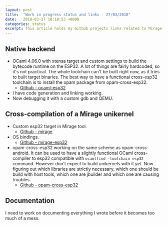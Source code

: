 ```yaml
---
layout: post
title:  "Work in progress status and links - 27/03/2018"
date:   2018-03-27 10:18:53 +0000
categories: status
excerpt: This article holds my Github projects links related to Mirage-OCaml-ESP32 and will be updated with my progress. It also serve as my notepad and thought long-term storage so you might expect random stuff there too!
---
```


## Native backend

* OCaml 4.06.0 with xtensa target and custom settings to build the bytecode runtime on the ESP32. A lot of things are fairly hardcoded, so it's not practical. The whole toolchain can't be built right now, as it tries to built target binaries. The best way to have a functional cross-esp32 toolchain is to install the opam package from opam-cross-esp32. 
  - [Github - ocaml-esp32](https://github.com/TheLortex/ocaml-esp32)
* I have code generation and linking working.
* Now debugging it with a custom gdb and QEMU. 

## Cross-compilation of a Mirage unikernel

* Custom esp32 target in Mirage tool. 
  - [Github - mirage](https://github.com/TheLortex/mirage)
* OS bindings. 
  - [Github - mirage-esp32](https://github.com/TheLortex/mirage-esp32)
* opam-cross-esp32 working on the same scheme as opam-cross-android. It can be used to have a slightly functional OCaml cross-compiler to esp32 compatible with `ocamlfind -toolchain esp32` command. However don't expect to build unikernels with it *yet*. Now figuring out which libraries are strictly necessary, which one should be build with host tools, which one are jbuilder and which one are causing troubles.  
  - [Github - opam-cross-esp32](https://github.com/TheLortex/opam-cross-esp32)

## Documentation

I need to work on documenting everything I wrote before it becomes too much of a mess.